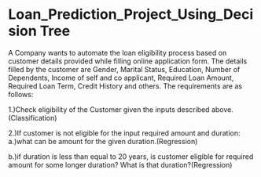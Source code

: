 # Loan_Prediction_Project_Using_Decision Tree

A Company wants to automate the loan eligibility process based on customer details provided while filling online application form. The details filled by the customer are Gender, Marital Status, Education, Number of Dependents, Income of self and co applicant, Required Loan Amount, Required Loan Term, Credit History and others. The requirements are as follows:

1.)Check eligibility of the Customer given the inputs described above.(Classification)

2.)If customer is not eligible for the input required amount and duration:
a.)what can be amount for the given duration.(Regression)

b.)if duration is less than equal to 20 years, is customer eligible for required amount for some longer duration? What is that duration?(Regression)
